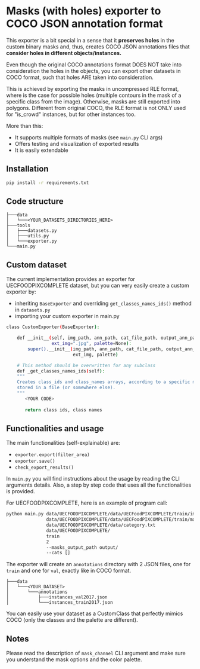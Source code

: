 # Masks (with holes) exporter to COCO JSON annotation format

This exporter is a bit special in a sense that it **preserves holes** in the custom binary masks and, thus,
creates COCO JSON annotations files that **consider holes in different objects/instances.**

Even though the original COCO annotations format DOES NOT take into consideration the holes in the objects, you can export other datasets in COCO format, such that holes ARE taken into consideration.

This is achieved by exporting the masks in uncompressed RLE format, where is the case for possible holes (multiple contours in the mask of a specific class from the image). 
Otherwise, masks are still exported into polygons. Different from original COCO, the RLE format is not ONLY used for "is_crowd" instances, but for other instances too. 

More than this:
- It supports multiple formats of masks (see `main.py` CLI args)
- Offers testing and visualization of exported results
- It is easily extendable

## Installation
```bash
pip install -r requirements.txt
```

## Code structure
```commandline
├───data
│   └───<YOUR_DATASETS_DIRECTORIES_HERE>
├───tools
│   ├───datasets.py
│   ├───utils.py
│   └───exporter.py
└───main.py

```

## Custom dataset
The current implementation provides an exporter for UECFOODPIXCOMPLETE dataset, but you can very easily create a custom exporter by:
- inheriting `BaseExporter` and overriding `get_classes_names_ids()` method in `datasets.py`
- importing your custom exporter in main.py

```bash
class CustomExporter(BaseExporter):

    def __init__(self, img_path, ann_path, cat_file_path, output_ann_path, split, mask_channel, ext_ann=".png",
                 ext_img=".jpg", palette=None):
        super().__init__(img_path, ann_path, cat_file_path, output_ann_path, split, mask_channel, ext_ann,
                         ext_img, palette)

    # This method should be overwritten for any subclass
    def _get_classes_names_ids(self):
    """
    Creates class_ids and class_names arrays, according to a specific mapping, 
    stored in a file (or somewhere else).
    """
       <YOUR CODE>
       
       return class ids, class names
```

## Functionalities and usage
The main functionalities (self-explainable) are:
- `exporter.export(filter_area)`
- `exporter.save()`
- `check_export_results()`

In `main.py` you will find instructions about the usage by reading the CLI arguments details. Also, a step by step code that uses all the functionalities is provided.

For UECFOODPIXCOMPLETE, here is an example of program call:
```bash
python main.py data/UECFOODPIXCOMPLETE/data/UECFoodPIXCOMPLETE/train/img/ 
               data/UECFOODPIXCOMPLETE/data/UECFoodPIXCOMPLETE/train/mask/ 
               data/UECFOODPIXCOMPLETE/data/category.txt 
               data/UECFOODPIXCOMPLETE/ 
               train 
               2 
               --masks_output_path output/
               --cats []
```

The exporter will create an `annotations` directory with 2 JSON files, one for `train` and one for `val`, exactly like in COCO format.
```commandline
├───data
│   └───<YOUR_DATASET>
│       └───annotations
│           ├───instances_val2017.json
│           └───instances_train2017.json
```
You can easily use your dataset as a CustomClass that perfectly mimics COCO (only the classes and the palette are different).

## Notes
Please read the description of `mask_channel` CLI argument and make sure you understand the mask options and the color palette.